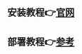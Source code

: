 ## 安装教程👉[官网](https://vuepress.vuejs.org/zh/)

## 部署教程👉[参考](https://github.com/jenkey2011/vuepress-deploy/blob/master/README.zh-CN.md)